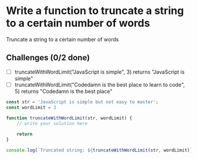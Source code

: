 # Write a function to truncate a string to a certain number of words
Truncate a string to a certain number of words

## Challenges (0/2 done)
- [ ] truncateWithWordLimit("JavaScript is simple", 3) returns "JavaScript is simple"
- [ ] truncateWithWordLimit("Codedamn is the best place to learn to code", 5) returns "Codedamn is the best place"

```js
const str = 'JavaScript is simple but not easy to master';
const wordLimit = 3

function truncateWithWordLimit(str, wordLimit) {
    // write your solution here
    
    return 
}

console.log(`Truncated string: ${truncateWithWordLimit(str, wordLimit)}`)

```
